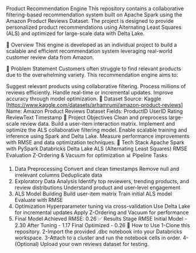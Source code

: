 Product Recommendation Engine
This repository contains a collaborative filtering-based recommendation system built on Apache Spark using the Amazon Product Reviews Dataset. The project is designed to provide personalized product recommendations using Alternating Least Squares (ALS) and optimized for large-scale data with Delta Lake.

📌 Overview
This engine is developed as an individual project to build a scalable and efficient recommendation system leveraging real-world customer review data from Amazon.

🧠 Problem Statement
Customers often struggle to find relevant products due to the overwhelming variety. This recommendation engine aims to:

Suggest relevant products using collaborative filtering.
Process millions of reviews efficiently.
Handle real-time or incremental updates.
Improve accuracy through model optimization.
📂 Dataset
Source: Kaggle [https://www.kaggle.com/datasets/arhamrumi/amazon-product-reviews]
Name: Amazon Product Reviews Dataset
Fields:
ProductID
UserID
Rating
ReviewText
Timestamp
🚀 Project Objectives
Clean and preprocess large-scale review data.
Build a user-item interaction matrix.
Implement and optimize the ALS collaborative filtering model.
Enable scalable training and inference using Spark and Delta Lake.
Measure performance improvements with RMSE and data optimization techniques.
🔧 Tech Stack
Apache Spark with PySpark
Databricks
Delta Lake
ALS (Alternating Least Squares)
RMSE Evaluation
Z-Ordering & Vacuum for optimization
📊 Pipeline Tasks
1. Data Preprocessing
Convert and clean timestamps
Remove null and irrelevant columns
Deduplicate data
2. Exploratory Data Analysis
Identify top reviewers, trending products, and review distributions
Understand product and user-level engagement
3. ALS Model Building
Build user-item matrix
Train initial ALS model
Evaluate with RMSE
4. Optimization
Hyperparameter tuning via cross-validation
Use Delta Lake for incremental updates
Apply Z-Ordering and Vacuum for performance
5. Final Model
Achieved RMSE: 0.26
✅ Results
Stage	RMSE
Initial Model	- 2.30
After Tuning	- 1.17
Final Optimized	- 0.26
🧪 How to Use
1-Clone this repository.
2-Import the provided .dbc notebook into your Databricks workspace.
3-Attach to a cluster and run the notebook cells in order.
4-(Optional) Upload your own reviews dataset for testing.
